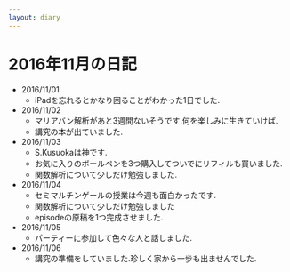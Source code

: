 ```yaml
---
layout: diary
---
```


# 2016年11月の日記

- 2016/11/01
	- iPadを忘れるとかなり困ることがわかった1日でした.
- 2016/11/02
	- マリアバン解析があと3週間ないそうです.何を楽しみに生きていけば.
	- 講究の本が出ていました.
- 2016/11/03
	- S.Kusuokaは神です.
	- お気に入りのボールペンを3つ購入してついでにリフィルも買いました.
	- 関数解析について少しだけ勉強しました.
- 2016/11/04
	- セミマルチンゲールの授業は今週も面白かったです.
	- 関数解析について少しだけ勉強しました
	- episodeの原稿を1つ完成させました.
- 2016/11/05
	- パーティーに参加して色々な人と話しました.
- 2016/11/06
	- 講究の準備をしていました.珍しく家から一歩も出ませんでした.